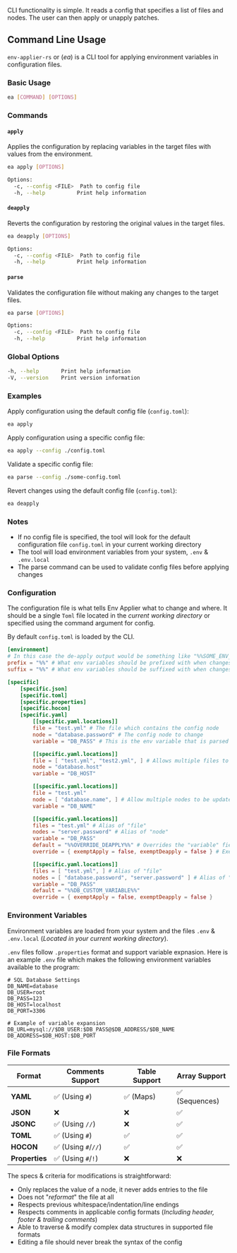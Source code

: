 CLI functionality is simple. It reads a config that specifies a list of files and nodes. The user can then apply or unapply patches.

## Command Line Usage

`env-applier-rs` or (*ea*) is a CLI tool for applying environment variables in configuration files.

### Basic Usage

```bash
ea [COMMAND] [OPTIONS]
```

### Commands

#### `apply`
Applies the configuration by replacing variables in the target files with values from the environment.

```bash
ea apply [OPTIONS]

Options:
  -c, --config <FILE>  Path to config file
  -h, --help          Print help information
```

#### `deapply`
Reverts the configuration by restoring the original values in the target files.

```bash
ea deapply [OPTIONS]

Options:
  -c, --config <FILE>  Path to config file
  -h, --help          Print help information
```

#### `parse`
Validates the configuration file without making any changes to the target files.

```bash
ea parse [OPTIONS]

Options:
  -c, --config <FILE>  Path to config file
  -h, --help          Print help information
```

### Global Options

```bash
-h, --help       Print help information
-V, --version    Print version information
```

### Examples

Apply configuration using the default config file (`config.toml`):
```bash
ea apply
```

Apply configuration using a specific config file:
```bash
ea apply --config ./config.toml
```

Validate a specific config file:
```bash
ea parse --config ./some-config.toml
```

Revert changes using the default config file (`config.toml`):
```bash
ea deapply
```

### Notes

- If no config file is specified, the tool will look for the default configuration file `config.toml` in your current working directory
- The tool will load environment variables from your system, `.env` & `.env.local`
- The parse command can be used to validate config files before applying changes

### Configuration

The configuration file is what tells Env Applier what to change and where. It should be a single `Toml` file located in the *current working directory* or specified using the command argument for config.

By default `config.toml` is loaded by the CLI.

```toml
[environment]
# In this case the de-apply output would be something like "%%SOME_ENV_NAME%%"
prefix = "%%" # What env variables should be prefixed with when changes are de-applied
suffix = "%%" # What env variables should be suffixed with when changes are de-applied

[specific]
    [specific.json]
    [specific.toml]
    [specific.properties]
    [specific.hocon]
    [specific.yaml]
        [[specific.yaml.locations]]
        file = "test.yml" # The file which contains the config node
        node = "database.password" # The config node to change
        variable = "DB_PASS" # This is the env variable that is parsed on apply, and replaced back on de-apply

        [[specific.yaml.locations]]
        file = [ "test.yml", "test2.yml", ] # Allows multiple files to be updated
        node = "database.host" 
        variable = "DB_HOST"

        [[specific.yaml.locations]]
        file = "test.yml"
        node = [ "database.name", ] # Allow multiple nodes to be updated
        variable = "DB_NAME"

        [[specific.yaml.locations]]
        files = "test.yml" # Alias of "file"
        nodes = "server.password" # Alias of "node"
        variable = "DB_PASS"
        default = "%%OVERRIDE_DEAPPLY%%" # Overrides the "variable" field when de-applying
        override = { exemptApply = false, exemptDeapply = false } # Exempt from applying or de-applying changes

        [[specific.yaml.locations]]
        files = [ "test.yml", ] # Alias of "file"
        nodes = [ "database.password", "server.password" ] # Alias of "node"
        variable = "DB_PASS"
        default = "%%DB_CUSTOM_VARIABLE%%"
        override = { exemptApply = false, exemptDeapply = false }
```

### Environment Variables

Environment variables are loaded from your system and the files `.env` & `.env.local` (*Located in your current working directory*).

`.env` files follow `.properties` format and support variable expnasion. Here is an example `.env` file which makes the following environment variables available to the program:
```properties
# SQL Database Settings
DB_NAME=database
DB_USER=root
DB_PASS=123
DB_HOST=localhost
DB_PORT=3306

# Example of variable expansion
DB_URL=mysql://$DB_USER:$DB_PASS@$DB_ADDRESS/$DB_NAME
DB_ADDRESS=$DB_HOST:$DB_PORT
```

### File Formats

| Format         | Comments Support   | Table Support | Array Support |
|----------------|--------------------|---------------|---------------|
| **YAML**       | ✅ (Using `#`)      | ✅ (Maps)     | ✅ (Sequences) |
| **JSON**       | ❌                  | ❌            | ✅             |
| **JSONC**      | ✅ (Using `//`)     | ❌            | ✅             |
| **TOML**       | ✅ (Using `#`)      | ✅            | ✅             |
| **HOCON**      | ✅ (Using `#`/`//`) | ✅         | ✅             |
| **Properties** | ✅ (Using `#`/`!`)  | ❌         | ❌             |

The specs & criteria for modifications is straightforward:
- Only replaces the value of a node, it never adds entries to the file
- Does not "*reformat*" the file at all
- Respects previous whitespace/indentation/line endings
- Respects comments in applicable config formats (*Including header, footer & trailing comments*)
- Able to traverse & modify complex data structures in supported file formats
- Editing a file should never break the syntax of the config

